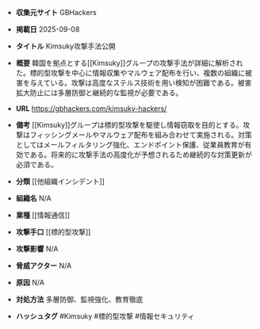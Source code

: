 - **収集元サイト**
GBHackers

- **掲載日**
2025-09-08

- **タイトル**
Kimsuky攻撃手法公開

- **概要**
韓国を拠点とする[[Kimsuky]]グループの攻撃手法が詳細に解析された。標的型攻撃を中心に情報収集やマルウェア配布を行い、複数の組織に被害を与えている。攻撃は高度なステルス技術を用い検知が困難である。被害拡大防止には多層防御と継続的な監視が必要である。

- **URL**
https://gbhackers.com/kimsuky-hackers/

- **備考**
[[Kimsuky]]グループは標的型攻撃を駆使し情報窃取を目的とする。攻撃はフィッシングメールやマルウェア配布を組み合わせて実施される。対策としてはメールフィルタリング強化、エンドポイント保護、従業員教育が有効である。将来的に攻撃手法の高度化が予想されるため継続的な対策更新が必須である。

- **分類**
[[他組織インシデント]]

- **組織名**
N/A

- **業種**
[[情報通信]]

- **攻撃手口**
[[標的型攻撃]]

- **攻撃影響**
N/A

- **脅威アクター**
N/A

- **原因**
N/A

- **対処方法**
多層防御、監視強化、教育徹底

- **ハッシュタグ**
#Kimsuky #標的型攻撃 #情報セキュリティ
